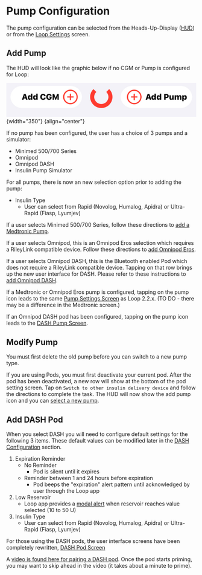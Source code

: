# Pump Configuration

The pump configuration can be selected from the Heads-Up-Display ([HUD](loop-3-displays.md#heads-up-display)) or from the [Loop Settings](loop-3-settings.md) screen.

## Add Pump

The HUD will look like the graphic below if no CGM or Pump is configured for Loop:

![Loop HUD when both CGM and Pump have not been added](img/loop-3-hud-add-cgm-add-pump.svg){width="350"}
{align="center"}

If no pump has been configured, the user has a choice of 3 pumps and a simulator:

* Minimed 500/700 Series
* Omnipod
* Omnipod DASH
* Insulin Pump Simulator


For all pumps, there is now an new selection option prior to adding the pump:

* Insulin Type
    * User can select from Rapid (Novolog, Humalog, Apidra) or Ultra-Rapid (Fiasp, Lyumjev)

If a user selects Minimed 500/700 Series, follow these directions to [add a Medtronic Pump](../operation/loop-settings/mdt-pump.md).

If a user selects Omnipod, this is an Omnipod Eros selection which requires a RileyLink compatible device. Follow these directions to [add Omnipod Eros](../operation/loop-settings/omnipod-pump.md).

If a user selects Omnipod DASH, this is the Bluetooth enabled Pod which does not require a RileyLink compatible device. Tapping on that row brings up the new user interface for DASH. Please refer to these instructions to [add Omnipod DASH](#add-dash-pod).

If a Medtronic or Omnipod Eros pump is configured, tapping on the pump icon leads to the same [Pump Settings Screen](../operation/loop-settings/pump-commands.md) as Loop 2.2.x. (TO DO - there may be a difference in the Medtronic screen.)

If an Omnipod DASH pod has been configured, tapping on the pump icon leads to the [DASH Pump Screen](dash-pump.md).

## Modify Pump

You must first delete the old pump before you can switch to a new pump type.

If you are using Pods, you must first deactivate your current pod.  After the pod has been deactivated, a new row will show at the bottom of the pod setting screen. Tap on `Switch to other insulin delivery device` and follow the directions to complete the task. The HUD will now show the add pump icon and you can [select a new pump](#add-pump).





## Add DASH Pod

When you select DASH you will need to configure default settings for the following 3 items.  These default values can be modified later in the [DASH Configuration](dash-pump.md#dash-configuration) section.

1. Expiration Reminder
    * No Reminder 
        * Pod is silent until it expires
    * Reminder between 1 and 24 hours before expiration
        * Pod beeps the "expiration" alert pattern until acknowledged by user through the Loop app
1. Low Reservoir
    * Loop app provides a [modal alert](onboarding.md#what-is-a-modal-alert) when reservoir reaches value selected (10 to 50 U)
1. Insulin Type
    * User can select from Rapid (Novolog, Humalog, Apidra) or Ultra-Rapid (Fiasp, Lyumjev)
    


For those using the DASH pods, the user interface screens have been completely rewritten, [DASH Pod Screen](dash-pump.md) 

A [video is found here for pairing a DASH pod](https://drive.google.com/file/d/1mN5s8-oorvoa-gbjAaYbnUnl_-vvuhNC/view?usp=sharing). Once the pod starts priming, you may want to skip ahead in the video (it takes about a minute to prime).


